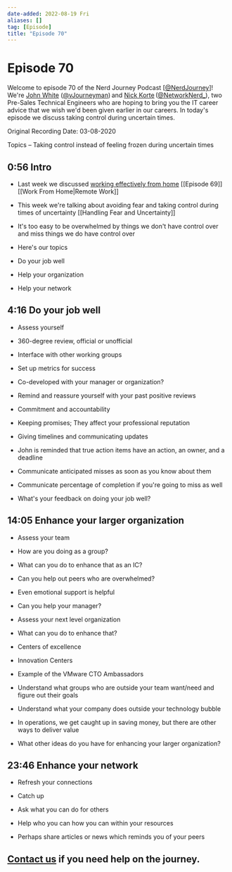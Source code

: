 ```yaml
---
date-added: 2022-08-19 Fri
aliases: []
tag: [Episode]
title: "Episode 70"
---
```


# Episode 70

Welcome to episode 70 of the Nerd Journey Podcast [[@NerdJourney](https://twitter.com/NerdJourney/)]! We're [John White](https://www.linkedin.com/in/vJourneyman/) ([@vJourneyman](https://twitter.com/vJourneyman)) and [Nick Korte](https://www.linkedin.com/in/nickkortenetworknerd/) ([@NetworkNerd_](https://twitter.com/NetworkNerd_/)), two Pre-Sales Technical Engineers who are hoping to bring you the IT career advice that we wish we'd been given earlier in our careers. In today's episode we discuss taking control during uncertain times.   

Original Recording Date: 03-08-2020 

Topics – Taking control instead of feeling frozen during uncertain times 

## 0:56 Intro 

* Last week we discussed [working effectively from home](http://nerd-journey.com/effective-remote-work-practices/) [[Episode 69]] [[Work From Home|Remote Work]]

* This week we're talking about avoiding fear and taking control during times of uncertainty [[Handling Fear and Uncertainty]]

* It's too easy to be overwhelmed by things we don't have control over and miss things we do have control over 

* Here's our topics 

* Do your job well 

* Help your organization 

* Help your network 

## 4:16 Do your job well 

* Assess yourself 

* 360-degree review, official or unofficial 

* Interface with other working groups 

* Set up metrics for success 

* Co-developed with your manager or organization? 

* Remind and reassure yourself with your past positive reviews 

* Commitment and accountability 

* Keeping promises; They affect your professional reputation 

* Giving timelines and communicating updates 

* John is reminded that true action items have an action, an owner, and a deadline 

* Communicate anticipated misses as soon as you know about them 

* Communicate percentage of completion if you're going to miss as well 

* What's your feedback on doing your job well? 

## 14:05 Enhance your larger organization 

* Assess your team 

* How are you doing as a group? 

* What can you do to enhance that as an IC? 

* Can you help out peers who are overwhelmed? 

* Even emotional support is helpful 

* Can you help your manager? 

* Assess your next level organization 

* What can you do to enhance that? 

* Centers of excellence 

* Innovation Centers 

* Example of the VMware CTO Ambassadors 

* Understand what groups who are outside your team want/need and figure out their goals 

* Understand what your company does outside your technology bubble 

* In operations, we get caught up in saving money, but there are other ways to deliver value 

* What other ideas do you have for enhancing your larger organization? 

## 23:46 Enhance your network 

* Refresh your connections 

* Catch up 

* Ask what you can do for others 

* Help who you can how you can within your resources 

* Perhaps share articles or news which reminds you of your peers 

## [Contact us](https://twitter.com/NerdJourney) if you need help on the journey.
